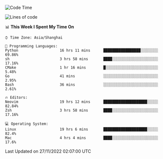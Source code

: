 <!--START_SECTION:waka-->
![Code Time](http://img.shields.io/badge/Code%20Time-1%2C026%20hrs%2051%20mins-blue)

![Lines of code](https://img.shields.io/badge/From%20Hello%20World%20I%27ve%20Written-24%20Thousand%20lines%20of%20code-blue)

📊 **This Week I Spent My Time On** 

```text
⌚︎ Time Zone: Asia/Shanghai

💬 Programming Languages: 
Python                   16 hrs 11 mins      █████████████████░░░░░░░░   69.86% 
sh                       3 hrs 58 mins       ████░░░░░░░░░░░░░░░░░░░░░   17.16% 
CMake                    1 hr 16 mins        █░░░░░░░░░░░░░░░░░░░░░░░░   5.48% 
Go                       41 mins             ░░░░░░░░░░░░░░░░░░░░░░░░░   2.95% 
Bash                     36 mins             ░░░░░░░░░░░░░░░░░░░░░░░░░   2.61%

🔥 Editors: 
Neovim                   19 hrs 12 mins      ████████████████████░░░░░   82.84% 
Zsh                      3 hrs 58 mins       ████░░░░░░░░░░░░░░░░░░░░░   17.16%

💻 Operating System: 
Linux                    19 hrs 6 mins       ████████████████████░░░░░   82.4% 
Mac                      4 hrs 4 mins        ████░░░░░░░░░░░░░░░░░░░░░   17.6%

```


 Last Updated on 27/11/2022 02:07:00 UTC
<!--END_SECTION:waka-->

